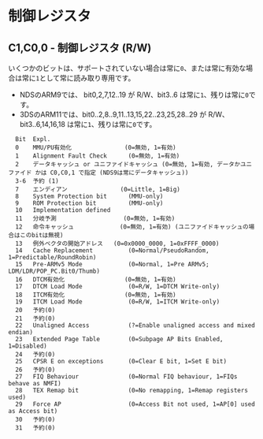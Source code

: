 # 制御レジスタ

## C1,C0,0 - 制御レジスタ (R/W)

いくつかのビットは、サポートされていない場合は常に`0`、または常に有効な場合は常に`1`として常に読み取り専用です。

- NDSのARM9では、 bit0,2,7,12..19 が R/W、bit3..6 は常に`1`、残りは常に`0`です。
- 3DSのARM11では、bit0..2,8..9,11..13,15,22..23,25,28..29 が R/W、bit3..6,14,16,18 は常に`1`、残りは常に`0`です。

```
  Bit  Expl.
  0    MMU/PU有効化               (0=無効, 1=有効)
  1    Alignment Fault Check      (0=無効, 1=有効)
  2    データキャッシュ or ユニファイドキャッシュ (0=無効, 1=有効, データかユニファイド かは C0,C0,1 で指定 (NDS9は常にデータキャッシュ))
  3-6  予約 (1)
  7    エンディアン               (0=Little, 1=Big)
  8    System Protection bit      (MMU-only)
  9    ROM Protection bit         (MMU-only)
  10   Implementation defined
  11   分岐予測                   (0=無効, 1=有効)
  12   命令キャッシュ             (0=無効, 1=有効) (ユニファイドキャッシュの場合はこのbitは無視)
  13   例外ベクタの開始アドレス   (0=0x0000_0000, 1=0xFFFF_0000)
  14   Cache Replacement          (0=Normal/PseudoRandom, 1=Predictable/RoundRobin)
  15   Pre-ARMv5 Mode             (0=Normal, 1=Pre ARMv5; LDM/LDR/POP_PC.Bit0/Thumb)
  16   DTCM有効化                 (0=無効, 1=有効)
  17   DTCM Load Mode             (0=R/W, 1=DTCM Write-only)
  18   ITCM有効化                 (0=無効, 1=有効)
  19   ITCM Load Mode             (0=R/W, 1=ITCM Write-only)
  20   予約(0)
  21   予約(0)
  22   Unaligned Access           (?=Enable unaligned access and mixed endian)
  23   Extended Page Table        (0=Subpage AP Bits Enabled, 1=Disabled)
  24   予約(0)
  25   CPSR E on exceptions       (0=Clear E bit, 1=Set E bit)
  26   予約(0)
  27   FIQ Behaviour              (0=Normal FIQ behaviour, 1=FIQs behave as NMFI)
  28   TEX Remap bit              (0=No remapping, 1=Remap registers used)
  29   Force AP                   (0=Access Bit not used, 1=AP[0] used as Access bit)
  30   予約(0)
  31   予約(0)
```

